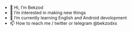 - 👋 Hi, I’m Bekzod 
- 👀 I’m interested in making new things 
- 🌱 I’m currently learning English and Android devolopment
- 📫 How to reach me / twitter or telegram @bekzodxs

<!---
sotvoldievv/sotvoldievv is a ✨ special ✨ repository because its `README.md` (this file) appears on your GitHub profile.
You can click the Preview link to take a look at your changes.
--->
